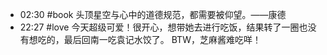 
- 02:30 
	#book 
	头顶星空与心中的道德规范，都需要被仰望。——康德 
- 22:27 
	#love 
	今天超级可爱！很开心，想带她去进行吃饭，结果转了一圈也没有想吃的，最后回南一吃袁记水饺了。
	BTW，芝麻酱难吃咩！ 